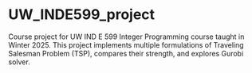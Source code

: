 # UW_INDE599_project
Course project for UW IND E 599 Integer Programming course taught in Winter 2025. This project implements multiple formulations of Traveling Salesman Problem (TSP), compares their strength, and explores Gurobi solver.

